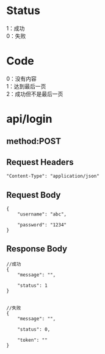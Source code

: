 # Status
1：成功  
0：失败
# Code
0：没有内容  
1：达到最后一页  
2：成功但不是最后一页  
# api/login
## method:POST

## Request Headers

    "Content-Type": "application/json"

## Request Body


    {  
        "username": "abc",  
    
        "password": "1234"    
    }

## Response Body

    //成功  
    {  
        "message": "",  
  
        "status": 1    
    }


    //失败  
    {  
        "message": "", 
  
        "status": 0,  
  
        "token": ""  
    }



